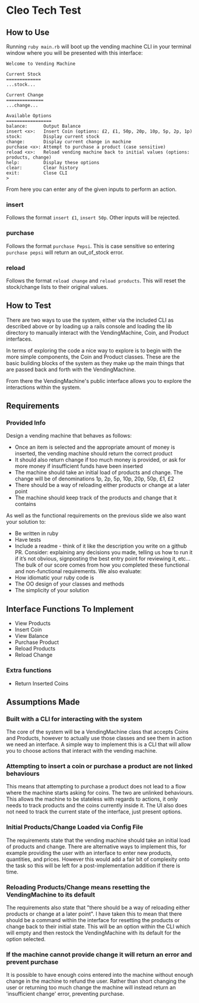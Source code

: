 # Cleo Tech Test

## How to Use

Running `ruby main.rb` will boot up the vending machine CLI in your terminal window where you will be presented with this interface:

```
Welcome to Vending Machine

Current Stock
=============
...stock...

Current Change
==============
...change...

Available Options
=================
balance:      Output Balance
insert <x>:   Insert Coin (options: £2, £1, 50p, 20p, 10p, 5p, 2p, 1p)
stock:        Display current stock
change:       Display current change in machine
purchase <x>: Attempt to purchase a product (case sensitive)
reload <x>:   Reload vending machine back to initial values (options: products, change)
help:         Display these options
clear:        Clear history
exit:         Close CLI
>
```

From here you can enter any of the given inputs to perform an action.

### insert <x>
Follows the format `insert £1`, `insert 50p`. Other inputs will be rejected.

### purchase <x>
Follows the format `purchase Pepsi`. This is case sensitive so entering `purchase pepsi` will return an out_of_stock error.

### reload <x>
Follows the format `reload change` and `reload products`. This will reset the stock/change lists to their original values.

## How to Test

There are two ways to use the system, either via the included CLI as described above or by loading up a rails console and loading the lib directory to manually interact with the VendingMachine, Coin, and Product interfaces.

In terms of exploring the code a nice way to explore is to begin with the more simple components, the Coin and Product classes. These are the basic building blocks of the system as they make up the main things that are passed back and forth with the VendingMachine.

From there the VendingMachine's public interface allows you to explore the interactions within the system.

## Requirements

### Provided Info

Design a vending machine that behaves as follows:
- Once an item is selected and the appropriate amount of money is inserted, the vending machine should return the correct product
- It should also return change if too much money is provided, or ask for more money if insufficient funds have been inserted
- The machine should take an initial load of products and change. The change will be of denominations 1p, 2p, 5p, 10p, 20p, 50p, £1, £2
- There should be a way of reloading either products or change at a later point
- The machine should keep track of the products and change that it contains

As well as the functional requirements on the previous slide we also want your solution to:
- Be written in ruby
- Have tests
- Include a readme - think of it like the description you write on a github PR. Consider: explaining any decisions you made, telling us how to run it if it’s not obvious, signposting the best entry point for reviewing it, etc...
The bulk of our score comes from how you completed these functional and non-functional requirements. We also evaluate:
- How idiomatic your ruby code is
- The OO design of your classes and methods
- The simplicity of your solution

## Interface Functions To Implement

- View Products
- Insert Coin
- View Balance
- Purchase Product
- Reload Products
- Reload Change

### Extra functions

- Return Inserted Coins

## Assumptions Made

### Built with a CLI for interacting with the system

The core of the system will be a VendingMachine class that accepts Coins and Products, however to actually use those classes and see them in action we need an interface. A simple way to implement this is a CLI that will allow you to choose actions that interact with the vending machine.

### Attempting to insert a coin or purchase a product are not linked behaviours

This means that attempting to purchase a product does not lead to a flow where the machine starts asking for coins. The two are unlinked behaviours. This allows the machine to be stateless with regards to actions, it only needs to track products and the coins currently inside it. The UI also does not need to track the current state of the interface, just present options.

### Initial Products/Change Loaded via Config File

The requirements state that the vending machine should take an initial load of products and change. There are alternative ways to implement this, for example providing the user with an interface to enter new products, quantities, and prices. However this would add a fair bit of complexity onto the task so this will be left for a post-implementation addition if there is time.

### Reloading Products/Change means resetting the VendingMachine to its default

The requirements also state that "there should be a way of reloading either products or change at a later point". I have taken this to mean that there should be a command within the interface for resetting the products or change back to their initial state. This will be an option within the CLI which will empty and then restock the VendingMachine with its default for the option selected.

### If the machine cannot provide change it will return an error and prevent purchase

It is possible to have enough coins entered into the machine without enough change in the machine to refund the user. Rather than short changing the user or returning too much change the machine will instead return an 'insufficient change' error, preventing purchase.
